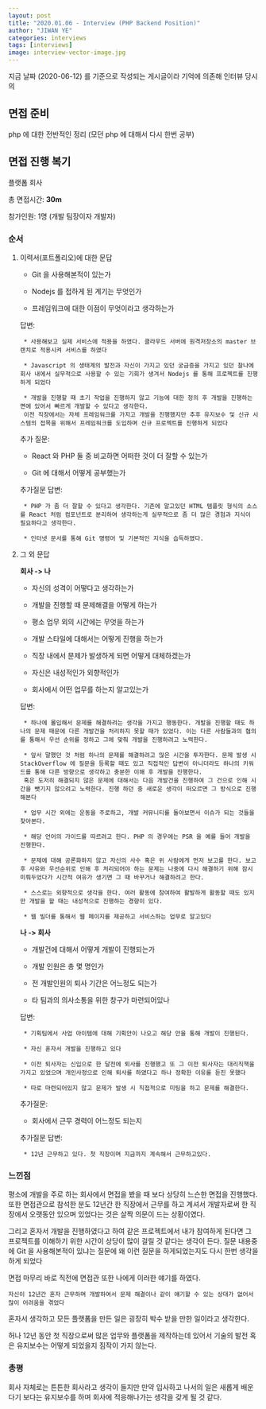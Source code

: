 ```yaml
---
layout: post
title: "2020.01.06 - Interview (PHP Backend Position)"
author: "JIWAN YE"
categories: interviews
tags: [interviews]
image: interview-vector-image.jpg
---
```


지금 날짜 (2020-06-12) 를 기준으로 작성되는 게시글이라 기억에 의존해 인터뷰 당시의 



## 면접 준비

php 에 대한 전반적인 정리 (모던 php 에 대해서 다시 한번 공부)

## 면접 진행 복기

플랫폼 회사

총 면접시간: **30m**

참가인원: 1명 (개발 팀장이자 개발자)

### 순서

1. 이력서(포트폴리오)에 대한 문답

    * Git 을 사용해본적이 있는가

    * Nodejs 를 접하게 된 계기는 무엇인가

    * 프레임워크에 대한 이점이 무엇이라고 생각하는가

    답변:

        * 사용해보고 실제 서비스에 적용을 하였다. 클라우드 서버에 원격저장소의 master 브랜치로 적용시켜 서비스를 하였다

        * Javascript 의 생태계의 발전과 자신이 가지고 있던 궁금증을 가지고 있던 찰나에 회사 내에서 실무적으로 사용할 수 있는 기회가 생겨서 Nodejs 를 통해 프로젝트를 진행하게 되었다

        * 개발을 진행할 때 초기 작업을 진행하지 않고 기능에 대한 정의 후 개발을 진행하는 면에 있어서 빠르게 개발할 수 있다고 생각한다.
        이전 직장에서는 자체 프레임워크를 가지고 개발을 진행했지만 추후 유지보수 및 신규 시스템의 접목을 위해서 프레임워크를 도입하며 신규 프로젝트를 진행하게 되었다

    추가 질문:

    * React 와 PHP 둘 중 비교하면 어떠한 것이 더 잘할 수 있는가

    * Git 에 대해서 어떻게 공부했는가

    추가질문 답변:

        * PHP 가 좀 더 잘할 수 있다고 생각한다. 기존에 알고있던 HTML 템플릿 형식의 소스를 React 처럼 컴포넌트로 분리하여 생각하는게 실무적으로 좀 더 많은 경험과 지식이 필요하다고 생각한다.

        * 인터넷 문서를 통해 Git 명령어 및 기본적인 지식을 습득하였다.

2. 그 외 문답

    **회사 -> 나**

    * 자신의 성격이 어떻다고 생각하는가

    * 개발을 진행할 때 문제해결을 어떻게 하는가

    * 평소 업무 외의 시간에는 무엇을 하는가

    * 개발 스타일에 대해서는 어떻게 진행을 하는가

    * 직장 내에서 문제가 발생하게 되면 어떻게 대체하겠는가

    * 자신은 내성적인가 외향적인가

    * 회사에서 어떤 업무를 하는지 알고있는가

    답변:

        * 하나에 몰입해서 문제를 해결하려는 생각을 가지고 행동한다. 개발을 진행할 때도 하나의 문제 때문에 다른 개발건을 처리하지 못할 때가 있었다. 이는 다른 사람들과의 협의를 통해서 우선 순위를 정하고 그에 맞춰 개발을 진행하려고 노력한다.

        * 앞서 말했던 것 처럼 하나의 문제를 해결하려고 많은 시간을 투자한다. 문제 발생 시 StackOverflow 에 질문을 등록할 때도 있고 직접적인 답변이 아니더라도 하나의 키워드를 통해 다른 방향으로 생각하고 충분한 이해 후 개발을 진행한다.
        혹은 도저히 해결되지 않은 문제에 대해서는 다음 개발건을 진행하여 그 건으로 인해 시간을 뺏기지 않으려고 노력한다. 진행 하던 중 새로운 생각이 떠오르면 그 방식으로 진행해본다

        * 업무 시간 외에는 운동을 주로하고, 개발 커뮤니티를 돌아보면서 이슈가 되는 것들을 찾아본다.

        * 해당 언어의 가이드를 따르려고 한다. PHP 의 경우에는 PSR 을 예를 들어 개발을 진행한다.

        * 문제에 대해 공론화하지 않고 자신의 사수 혹은 위 사람에게 먼저 보고를 한다. 보고 후 사유와 우선순위로 인해 후 처리되어야 하는 문제는 나중에 다시 해결하기 위해 잠시 미뤄두었다가 시간적 여유가 생기면 그 때 바꾸거나 해결하려고 한다.

        * 스스로는 외향적으로 생각을 한다. 여러 활동에 참여하여 활발하게 활동할 때도 있지만 개발을 할 때는 내성적으로 진행하는 경향이 있다.

        * 웹 빌더를 통해서 웹 페이지를 제공하고 서비스하는 업무로 알고있다

    **나 -> 회사**

    * 개발건에 대해서 어떻게 개발이 진행되는가

    * 개발 인원은 총 몇 명인가

    * 전 개발인원의 퇴사 기간은 어느정도 되는가

    * 타 팀과의 의사소통을 위한 창구가 마련되어있나

    답변:

        * 기획팀에서 사업 아이템에 대해 기획안이 나오고 해당 안을 통해 개발이 진행된다.

        * 자신 혼자서 개발을 진행하고 있다

        * 이전 퇴사자는 신입으로 한 달전에 퇴사를 진행했고 또 그 이전 퇴사자는 대리직책을 가지고 있었으며 개인사정으로 인해 퇴사를 하였다고 하나 정확한 이유를 듣진 못했다

        * 따로 마련되어있지 않고 문제가 발생 시 직접적으로 미팅을 하고 문제를 해결한다.

    추가질문:

    * 회사에서 근무 경력이 어느정도 되는지

    추가질문 답변:

        * 12년 근무하고 있다. 첫 직장이며 지금까지 계속해서 근무하고있다.

### 느낀점

평소에 개발을 주로 하는 회사에서 면접을 봤을 때 보다 상당히 느슨한 면접을 진행했다. 또한 면접관으로 참석한 분도 12년간 한 직장에서 근무를 하고 계셔서 개발자로써 한 직장에서 오랫동안 있으며 있었다는 것은 살짝 의문이 드는 상황이였다.

그리고 혼자서 개발을 진행하였다고 하여 같은 프로젝트에서 내가 참여하게 된다면 그 프로젝트를 이해하기 위한 시간이 상당이 많이 걸릴 것 같다는 생각이 든다. 질문 내용중에 Git 을 사용해본적이 있냐는 질문에 왜 이런 질문을 하게되었는지도 다시 한번 생각을 하게 되었다

면접 마무리 바로 직전에 면접관 또한 나에게 이러한 얘기를 하였다.

`자신이 12년간 혼자 근무하며 개발하여서 문제 해결이나 같이 얘기할 수 있는 상대가 없어서 많이 어려움을 겪었다`

혼자서 생각하고 모든 플랫폼을 만든 일은 굉장히 박수 받을 만한 일이라고 생각한다.

허나 12년 동안 첫 직장으로써 많은 업무와 플랫폼을 제작하는데 있어서 기술의 발전 혹은 유지보수는 어떻게 되었을지 짐작이 가지 않는다.

### 총평

회사 자체로는 튼튼한 회사라고 생각이 들지만 만약 입사하고 나서의 일은 새롭게 배운다기 보다는 유지보수를 하며 회사에 적응해나가는 생각을 갖게 될 것 같다.
